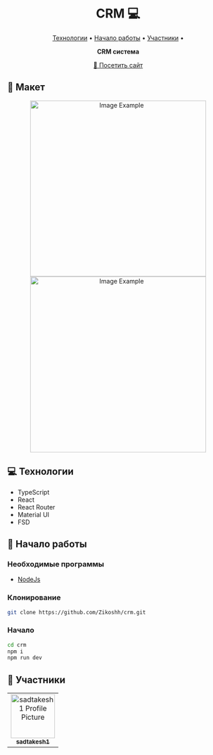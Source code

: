 <h1 align="center" style="font-weight: bold;">CRM 💻</h1>

<p align="center">
  <a href="#tech">Технологии</a> •
  <a href="#started">Начало работы</a> •
  <a href="#colab">Участники</a> •
</p>

<p align="center">
    <b>CRM система</b>
</p>

<p align="center">
     <a href="PROJECT__URL">📱 Посетить сайт</a>
</p>

<h2 id="layout">🎨 Макет</h2>

<p align="center">
    <img src="../.github/example.png" alt="Image Example" width="400px">
    <img src="../.github/example.png" alt="Image Example" width="400px">
</p>

<h2 id="technologies">💻 Технологии</h2>

- TypeScript
- React
- React Router
- Material UI
- FSD

<h2 id="started">🚀 Начало работы</h2>

<h3>Необходимые программы</h3>

- [NodeJs]([https://github.com/](https://nodejs.org/en))

<h3>Клонирование</h3>

```bash
git clone https://github.com/Zikoshh/crm.git
```

<h3>Начало</h3>

```bash
cd crm
npm i
npm run dev
```

<h2 id="colab">🤝 Участники</h2>

<table>
  <tr>
    <td align="center">
      <a href="#sadtakesh1">
        <img src="https://avatars.githubusercontent.com/u/126825418?v=4" width="100px;" alt="sadtakesh1 Profile Picture"/><br>
        <sub>
          <b>sadtakesh1</b>
        </sub>
      </a>
    </td>
  </tr>
</table>
